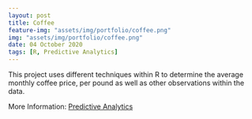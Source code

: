 ```yaml
---
layout: post
title: Coffee
feature-img: "assets/img/portfolio/coffee.png"
img: "assets/img/portfolio/coffee.png"
date: 04 October 2020
tags: [R, Predictive Analytics]
---
```


This project uses different techniques within R to determine the average monthly coffee price, per pound as well as other observations within the data.

More Information: 
[Predictive Analytics](https://github.com/knmoses/DSC630-Coffee-Prices)
